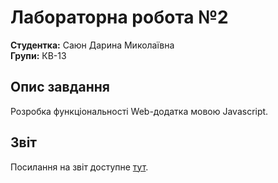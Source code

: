 # Лабораторна робота №2

**Студентка:** Саюн Дарина Миколаївна  
**Групи:** КВ-13

## Опис завдання

Розробка функціональності Web-додатка мовою Javascript.

## Звіт

Посилання на звіт доступне [тут](https://docs.google.com/document/d/1kiBSOn8DMdZ0hTFCAY7OTn8PLSCfMTUGkE5vhM2vlGc/edit?usp=sharing).
